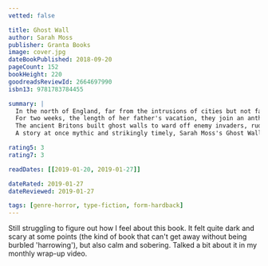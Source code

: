 ```yaml
---
vetted: false

title: Ghost Wall
author: Sarah Moss
publisher: Granta Books
image: cover.jpg
dateBookPublished: 2018-09-20
pageCount: 152
bookHeight: 220
goodreadsReviewId: 2664697990
isbn13: 9781783784455

summary: |
  In the north of England, far from the intrusions of cities but not far from civilization, Silvie and her family are living as if they are ancient Britons, surviving by the tools and knowledge of the Iron Age.
  For two weeks, the length of her father's vacation, they join an anthropology course set to reenact life in simpler times. They are surrounded by forests of birch and rowan; they make stew from foraged roots and hunted rabbit. The students are fulfilling their coursework; Silvie's father is fulfilling his lifelong obsession. He has raised her on stories of early man, taken her to witness rare artifacts, recounted time and again their rituals and beliefs—particularly their sacrifices to the bog. Mixing with the students, Silvie begins to see, hear, and imagine another kind of life, one that might include going to university, traveling beyond England, choosing her own clothes and food, speaking her mind.
  The ancient Britons built ghost walls to ward off enemy invaders, rude barricades of stakes topped with ancestral skulls. When the group builds one of their own, they find a spiritual connection to the past. What comes next but human sacrifice?
  A story at once mythic and strikingly timely, Sarah Moss's Ghost Wall urges us to wonder how far we have come from the "primitive minds" of our ancestors.

rating5: 3
rating7: 3

readDates: [[2019-01-20, 2019-01-27]]

dateRated: 2019-01-27
dateReviewed: 2019-01-27

tags: [genre-horror, type-fiction, form-hardback]
---
```


Still struggling to figure out how I feel about this book. It felt quite dark and scary at some points (the kind of book that can't get away without being burbled 'harrowing'), but also calm and sobering. Talked a bit about it in my monthly wrap-up video.
